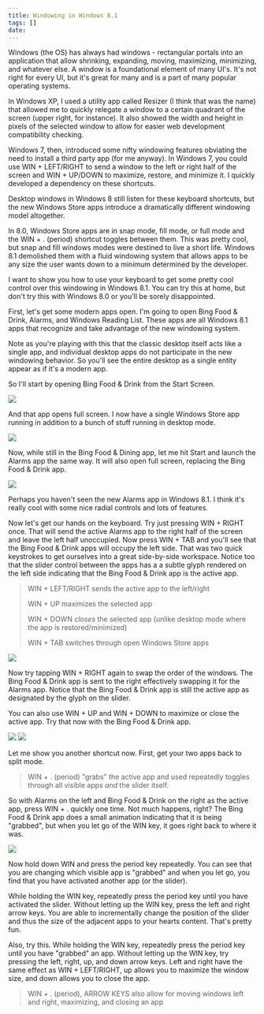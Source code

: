 ```yaml
---
title: Windowing in Windows 8.1
tags: []
date: 
---
```


Windows (the OS) has always had windows - rectangular portals into an application that allow shrinking, expanding, moving, maximizing, minimizing, and whatever else. A window is a foundational element of many UI's. It's not right for every UI, but it's great for many and is a part of many popular operating systems.

In Windows XP, I used a utility app called Resizer (I think that was the name) that allowed me to quickly relegate a window to a certain quadrant of the screen (upper right, for instance). It also showed the width and height in pixels of the selected window to allow for easier web development compatibility checking.

Windows 7, then, introduced some nifty windowing features obviating the need to install a third party app (for me anyway). In Windows 7, you could use WIN + LEFT/RIGHT to send a window to the left or right half of the screen and WIN + UP/DOWN to maximize, restore, and minimize it. I quickly developed a dependency on these shortcuts.

Desktop windows in Windows 8 still listen for these keyboard shortcuts, but the new Windows Store apps introduce a dramatically different windowing model altogether.

In 8.0, Windows Store apps are in snap mode, fill mode, or full mode and the WIN + . (period) shortcut toggles between them. This was pretty cool, but snap and fill windows modes were destined to live a short life. Windows 8.1 demolished them with a fluid windowing system that allows apps to be any size the user wants down to a minimum determined by the developer.

I want to show you how to use your keyboard to get some pretty cool control over this windowing in Windows 8.1\. You can try this at home, but don't try this with Windows 8.0 or you'll be sorely disappointed.

First, let's get some modern apps open. I'm going to open Bing Food &amp; Drink, Alarms, and Windows Reading List. These apps are all Windows 8.1 apps that recognize and take advantage of the new windowing system.

Note as you're playing with this that the classic desktop itself acts like a single app, and individual desktop apps do not participate in the new windowing behavior. So you'll see the entire desktop as a single entity appear as if it's a modern app.

So I'll start by opening Bing Food &amp; Drink from the Start Screen.

![](http://codefoster.blob.core.windows.net/site/image/1feaa39b8a6e45e8a682d3ad2a4b089a/windowing_01_1.png)

And that app opens full screen. I now have a single Windows Store app running in addition to a bunch of stuff running in desktop mode.

![](http://codefoster.blob.core.windows.net/site/image/fd60c4310dd640eb8c442a4b1e0c91a3/windowing_02_1.png)

Now, while still in the Bing Food &amp; Dining app, let me hit Start and launch the Alarms app the same way. It will also open full screen, replacing the Bing Food &amp; Drink app.

![](http://codefoster.blob.core.windows.net/site/image/8c3dabb1cd9c4258aa881d3d2987be98/windowing_03_1.png)

Perhaps you haven't seen the new Alarms app in Windows 8.1\. I think it's really cool with some nice radial controls and lots of features.

Now let's get our hands on the keyboard. Try just pressing WIN + RIGHT once. That will send the active Alarms app to the right half of the screen and leave the left half unoccupied. Now press WIN + TAB and you'll see that the Bing Food &amp; Drink apps will occupy the left side. That was two quick keystrokes to get ourselves into a great side-by-side workspace. Notice too that the slider control between the apps has a a subtle glyph rendered on the left side indicating that the Bing Food &amp; Drink app is the active app.

> WIN + LEFT/RIGHT sends the active app to the left/right
> 
> WIN + UP maximizes the selected app
> 
> WIN + DOWN _closes_ the selected app (unlike desktop mode where the app is restored/minimized)
> 
> WIN + TAB switches through open Windows Store apps

![](http://codefoster.blob.core.windows.net/site/image/853bfc34aeab4a0aa1a98386dd514523/windowing_04_1.png)

Now try tapping WIN + RIGHT again to swap the order of the windows. The Bing Food &amp; Drink app is sent to the right effectively swapping it for the Alarms app. Notice that the Bing Food &amp; Drink app is still the active app as designated by the glyph on the slider.

You can also use WIN + UP and WIN + DOWN to maximize or close the active app. Try that now with the Bing Food &amp; Drink app.

![](http://codefoster.blob.core.windows.net/site/image/882202eeb2054c3eb405a81ec63caa70/windowing_07_1.png) ![](http://codefoster.blob.core.windows.net/site/image/06fc46b1144b4533b8f7b13dc4ec80b4/windowing_05_1.png)

Let me show you another shortcut now. First, get your two apps back to split mode.

> WIN + . (period) "grabs" the active app and used repeatedly toggles through all visible apps _and_ the slider itself.

So with Alarms on the left and Bing Food &amp; Drink on the right as the active app, press WIN + . quickly one time. Not much happens, right? The Bing Food &amp; Drink app does a small animation indicating that it is being "grabbed", but when you let go of the WIN key, it goes right back to where it was.

![](http://codefoster.blob.core.windows.net/site/image/dd04276ccf144ef3a6f6a60cd50f80dd/windowing_06_1.png)

Now hold down WIN and press the period key repeatedly. You can see that you are changing which visible app is "grabbed" and when you let go, you find that you have activated another app (or the slider).

While holding the WIN key, repeatedly press the period key until you have activated the slider. Without letting up the WIN key, press the left and right arrow keys. You are able to incrementally change the position of the slider and thus the size of the adjacent apps to your hearts content. That's pretty fun.

Also, try this. While holding the WIN key, repeatedly press the period key until you have "grabbed" an app. Without letting up the WIN key, try pressing the left, right, up, and down arrow keys. Left and right have the same effect as WIN + LEFT/RIGHT, up allows you to maximize the window size, and down allows you to close the app.

> WIN + . (period), ARROW KEYS also allow for moving windows left and right, maximizing, and closing an app